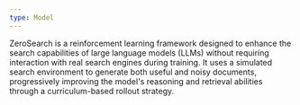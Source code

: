 ```yaml
---
type: Model
---
```


ZeroSearch is a reinforcement learning framework designed to enhance the search capabilities of large language models (LLMs) without requiring interaction with real search engines during training. It uses a simulated search environment to generate both useful and noisy documents, progressively improving the model's reasoning and retrieval abilities through a curriculum-based rollout strategy.